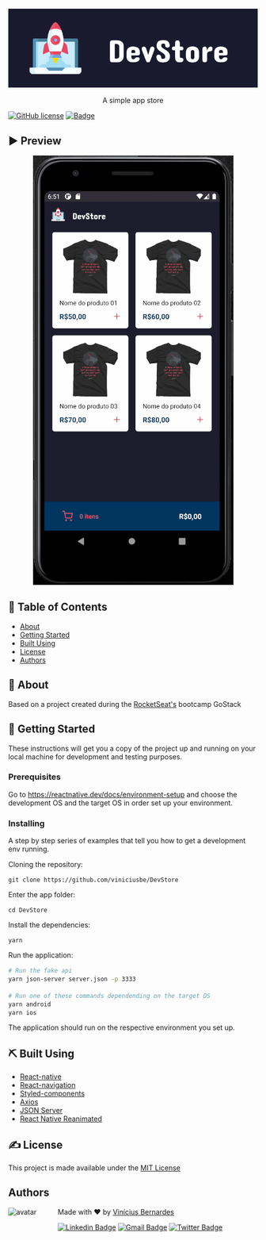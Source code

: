 <p align="center">
  <a href="https://github.com/viniciusbe/DevStore/blob/master/.github/images/logo_readme.svg" rel="noopener">
 <img src="https://github.com/viniciusbe/DevStore/blob/master/.github/images/logo_readme.svg" alt="DevStore logo"></a>
</p>


<p align="center"> A simple app store
</p>

[![GitHub license](https://img.shields.io/github/license/viniciusbe/DevStore?color=%231A1A2E)](https://github.com/viniciusbe/DevStore/blob/master/LICENSE) 
[![Badge](https://img.shields.io/badge/made%20by-Vin%C3%ADcius%20Bernardes-%231A1A2E)](https://github.com/viniciusbe) 
 

## ▶ Preview


<p align="center">
  <a href="https://github.com/viniciusbe/DevStore/blob/master/.github/images/DevStore-gif.gif">
    <img src="https://github.com/viniciusbe/DevStore/blob/master/.github/images/DevStore-gif.gif" title="Application gif" /></a>
</p>


## 📝 Table of Contents

- [About](#about)
- [Getting Started](#getting_started)
- [Built Using](#built_using)
- [License](#license)
- [Authors](#authors)

## 🧐 About <a name = "about"></a>

Based on a project created during the [RocketSeat's](https://rocketseat.com.br/) bootcamp GoStack

## 🏁 Getting Started <a name = "getting_started"></a>

These instructions will get you a copy of the project up and running on your local machine for development and testing purposes.

### Prerequisites

Go to https://reactnative.dev/docs/environment-setup and choose the development OS and the target OS in order set up your environment.

### Installing

A step by step series of examples that tell you how to get a development env running.

Cloning the repository:

```
git clone https://github.com/viniciusbe/DevStore
```

Enter the app folder:

```
cd DevStore
```

Install the dependencies:

```
yarn
```

Run the application:

```bash
# Run the fake api
yarn json-server server.json -p 3333

# Run one of these commands dependending on the target OS
yarn android
yarn ios
```

The application should run on the respective environment you set up. 

## ⛏️ Built Using <a name = "built_using"></a>

- [React-native](https://reactnative.dev/)
- [React-navigation](https://reactnavigation.org/)
- [Styled-components](https://styled-components.com/)
- [Axios](https://github.com/axios/axios)
- [JSON Server](https://github.com/typicode/json-server)
- [React Native Reanimated](https://github.com/software-mansion/react-native-reanimated)

## ✍️ License <a name = "license"></a>

This project is made available under the [MIT License](https://github.com/viniciusbe/DevStore/blob/master/LICENSE)


## Authors <a name = "license"></a> <a name="authors"></a>

<a href="https://github.com/viniciusbe">
  
 <img align="left" width="100" height="100" src="https://avatars.githubusercontent.com/u/61849613?s=460&u=246f8dbe8afcc6dec5999d2a6243121bcd4922be&v=4" alt="avatar"/>

</a>

Made with ❤ by [Vinícius Bernardes](https://github.com/viniciusbe)

[![Linkedin Badge](https://img.shields.io/badge/-LinkedIn-blue?style=flat-square&logo=Linkedin&logoColor=white)](https://www.linkedin.com/in/vinicius-bernardes-santos/)
[![Gmail Badge](https://img.shields.io/badge/-vinicius@vibesa.online-d14836?style=flat-square&logo=Gmail&logoColor=white)](mailto:vinicius@vibesa.online)
[![Twitter Badge](https://img.shields.io/twitter/url?label=Twitter&style=social&url=https%3A%2F%2Ftwitter.com%2FViniciusbern7)](https://twitter.com/Viniciusbern7)
